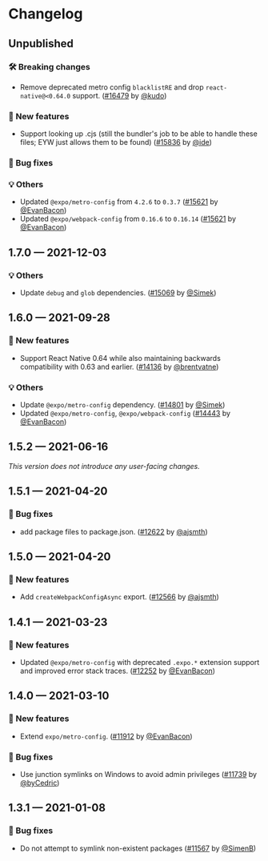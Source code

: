 # Changelog

## Unpublished

### 🛠 Breaking changes

- Remove deprecated metro config `blacklistRE` and drop `react-native@<0.64.0` support. ([#16479](https://github.com/expo/expo/pull/16479) by [@kudo](https://github.com/kudo))

### 🎉 New features

- Support looking up .cjs (still the bundler's job to be able to handle these files; EYW just allows them to be found) ([#15836](https://github.com/expo/expo/pull/15836) by [@ide](https://github.com/ide))

### 🐛 Bug fixes

### 💡 Others

- Updated `@expo/metro-config` from `4.2.6` to `0.3.7` ([#15621](https://github.com/expo/expo/pull/15621) by [@EvanBacon](https://github.com/EvanBacon))
- Updated `@expo/webpack-config` from `0.16.6` to `0.16.14` ([#15621](https://github.com/expo/expo/pull/15621) by [@EvanBacon](https://github.com/EvanBacon))

## 1.7.0 — 2021-12-03

### 💡 Others

- Update `debug` and `glob` dependencies. ([#15069](https://github.com/expo/expo/pull/15069) by [@Simek](https://github.com/Simek))

## 1.6.0 — 2021-09-28

### 🎉 New features

- Support React Native 0.64 while also maintaining backwards compatibility with 0.63 and earlier. ([#14136](https://github.com/expo/expo/pull/14136) by [@brentvatne](https://github.com/brentvatne))

### 💡 Others

- Update `@expo/metro-config` dependency. ([#14801](https://github.com/expo/expo/pull/14801) by [@Simek](https://github.com/Simek))
- Updated `@expo/metro-config`, `@expo/webpack-config` ([#14443](https://github.com/expo/expo/pull/14443) by [@EvanBacon](https://github.com/EvanBacon))

## 1.5.2 — 2021-06-16

_This version does not introduce any user-facing changes._

## 1.5.1 — 2021-04-20

### 🐛 Bug fixes

- add package files to package.json. ([#12622](https://github.com/expo/expo/pull/12622) by [@ajsmth](https://github.com/ajsmth))

## 1.5.0 — 2021-04-20

### 🎉 New features

- Add `createWebpackConfigAsync` export. ([#12566](https://github.com/expo/expo/pull/12566) by [@ajsmth](https://github.com/ajsmth))

## 1.4.1 — 2021-03-23

### 🎉 New features

- Updated `@expo/metro-config` with deprecated `.expo.*` extension support and improved error stack traces. ([#12252](https://github.com/expo/expo/pull/12252) by [@EvanBacon](https://github.com/EvanBacon))

## 1.4.0 — 2021-03-10

### 🎉 New features

- Extend `expo/metro-config`. ([#11912](https://github.com/expo/expo/pull/11912) by [@EvanBacon](https://github.com/EvanBacon))

### 🐛 Bug fixes

- Use junction symlinks on Windows to avoid admin privileges ([#11739](https://github.com/expo/expo/pull/11739) by [@byCedric](https://github.com/byCedric))

## 1.3.1 — 2021-01-08

### 🐛 Bug fixes

- Do not attempt to symlink non-existent packages ([#11567](https://github.com/expo/expo/pull/11567) by [@SimenB](https://github.com/SimenB))
